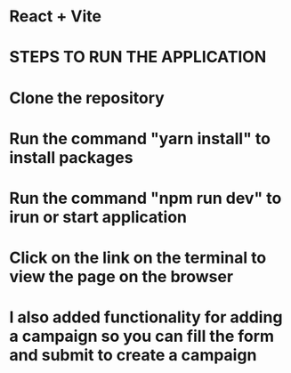 # React + Vite

# STEPS TO RUN THE APPLICATION
# Clone the repository 
# Run the command "yarn install" to install packages 
# Run the command "npm run dev" to irun or start application
# Click on the link on the terminal to view the page on the browser
# I also added functionality for adding a campaign so you can fill the form and submit to create a campaign
